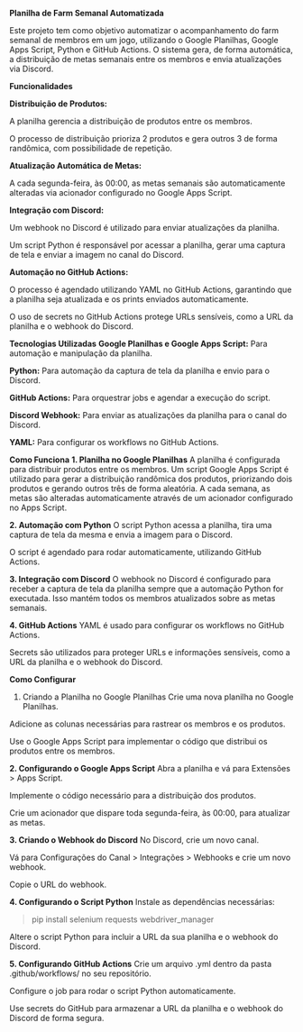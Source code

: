 **Planilha de Farm Semanal Automatizada**

Este projeto tem como objetivo automatizar o acompanhamento do farm semanal de membros em um jogo, utilizando o Google Planilhas, Google Apps Script, Python e GitHub Actions. O sistema gera, de forma automática, a distribuição de metas semanais entre os membros e envia atualizações via Discord.


**Funcionalidades**

**Distribuição de Produtos:**

A planilha gerencia a distribuição de produtos entre os membros.

O processo de distribuição prioriza 2 produtos e gera outros 3 de forma randômica, com possibilidade de repetição.


**Atualização Automática de Metas:**

A cada segunda-feira, às 00:00, as metas semanais são automaticamente alteradas via acionador configurado no Google Apps Script.


**Integração com Discord:**

Um webhook no Discord é utilizado para enviar atualizações da planilha.

Um script Python é responsável por acessar a planilha, gerar uma captura de tela e enviar a imagem no canal do Discord.


**Automação no GitHub Actions:**

O processo é agendado utilizando YAML no GitHub Actions, garantindo que a planilha seja atualizada e os prints enviados automaticamente.

O uso de secrets no GitHub Actions protege URLs sensíveis, como a URL da planilha e o webhook do Discord.


**Tecnologias Utilizadas**
**Google Planilhas e Google Apps Script:** Para automação e manipulação da planilha.

**Python:** Para automação da captura de tela da planilha e envio para o Discord.

**GitHub Actions:** Para orquestrar jobs e agendar a execução do script.

**Discord Webhook:** Para enviar as atualizações da planilha para o canal do Discord.

**YAML:** Para configurar os workflows no GitHub Actions.


**Como Funciona**
**1. Planilha no Google Planilhas**
A planilha é configurada para distribuir produtos entre os membros. Um script Google Apps Script é utilizado para gerar a distribuição randômica dos produtos, priorizando dois produtos e gerando outros três de forma aleatória. A cada semana, as metas são alteradas automaticamente através de um acionador configurado no Apps Script.


**2. Automação com Python**
O script Python acessa a planilha, tira uma captura de tela da mesma e envia a imagem para o Discord.

O script é agendado para rodar automaticamente, utilizando GitHub Actions.


**3. Integração com Discord**
O webhook no Discord é configurado para receber a captura de tela da planilha sempre que a automação Python for executada. Isso mantém todos os membros atualizados sobre as metas semanais.


**4. GitHub Actions**
YAML é usado para configurar os workflows no GitHub Actions.

Secrets são utilizados para proteger URLs e informações sensíveis, como a URL da planilha e o webhook do Discord.


**Como Configurar**
1. Criando a Planilha no Google Planilhas
Crie uma nova planilha no Google Planilhas.

Adicione as colunas necessárias para rastrear os membros e os produtos.

Use o Google Apps Script para implementar o código que distribui os produtos entre os membros.


**2. Configurando o Google Apps Script**
Abra a planilha e vá para Extensões > Apps Script.

Implemente o código necessário para a distribuição dos produtos.

Crie um acionador que dispare toda segunda-feira, às 00:00, para atualizar as metas.


**3. Criando o Webhook do Discord**
No Discord, crie um novo canal.

Vá para Configurações do Canal > Integrações > Webhooks e crie um novo webhook.

Copie o URL do webhook.


**4. Configurando o Script Python**
Instale as dependências necessárias:
> pip install selenium requests webdriver_manager

Altere o script Python para incluir a URL da sua planilha e o webhook do Discord.


**5. Configurando GitHub Actions**
Crie um arquivo .yml dentro da pasta .github/workflows/ no seu repositório.

Configure o job para rodar o script Python automaticamente.

Use secrets do GitHub para armazenar a URL da planilha e o webhook do Discord de forma segura.
